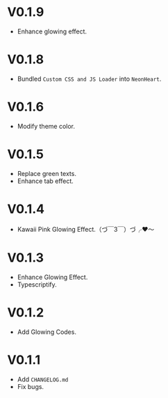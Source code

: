 # V0.1.9
- Enhance glowing effect.

# V0.1.8
- Bundled `Custom CSS and JS Loader` into `NeonHeart`.

# V0.1.6
- Modify theme color.

# V0.1.5
- Replace green texts. 
- Enhance tab effect.

# V0.1.4
- Kawaii Pink Glowing Effect.（づ￣3￣）づ╭❤～

# V0.1.3
- Enhance Glowing Effect.
- Typescriptify.

# V0.1.2
- Add Glowing Codes.

# V0.1.1
- Add `CHANGELOG.md`
- Fix bugs.